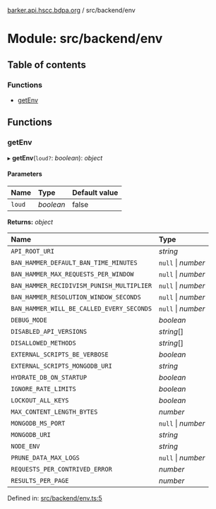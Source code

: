 [barker.api.hscc.bdpa.org][1] / src/backend/env

# Module: src/backend/env

## Table of contents

### Functions

- [getEnv][2]

## Functions

### getEnv

▸ **getEnv**(`loud?`: _boolean_): _object_

#### Parameters

| Name   | Type      | Default value |
| :----- | :-------- | :------------ |
| `loud` | _boolean_ | false         |

**Returns:** _object_

| Name                                      | Type               |
| :---------------------------------------- | :----------------- |
| `API_ROOT_URI`                            | _string_           |
| `BAN_HAMMER_DEFAULT_BAN_TIME_MINUTES`     | `null` \| _number_ |
| `BAN_HAMMER_MAX_REQUESTS_PER_WINDOW`      | `null` \| _number_ |
| `BAN_HAMMER_RECIDIVISM_PUNISH_MULTIPLIER` | `null` \| _number_ |
| `BAN_HAMMER_RESOLUTION_WINDOW_SECONDS`    | `null` \| _number_ |
| `BAN_HAMMER_WILL_BE_CALLED_EVERY_SECONDS` | `null` \| _number_ |
| `DEBUG_MODE`                              | _boolean_          |
| `DISABLED_API_VERSIONS`                   | _string_[]         |
| `DISALLOWED_METHODS`                      | _string_[]         |
| `EXTERNAL_SCRIPTS_BE_VERBOSE`             | _boolean_          |
| `EXTERNAL_SCRIPTS_MONGODB_URI`            | _string_           |
| `HYDRATE_DB_ON_STARTUP`                   | _boolean_          |
| `IGNORE_RATE_LIMITS`                      | _boolean_          |
| `LOCKOUT_ALL_KEYS`                        | _boolean_          |
| `MAX_CONTENT_LENGTH_BYTES`                | _number_           |
| `MONGODB_MS_PORT`                         | `null` \| _number_ |
| `MONGODB_URI`                             | _string_           |
| `NODE_ENV`                                | _string_           |
| `PRUNE_DATA_MAX_LOGS`                     | `null` \| _number_ |
| `REQUESTS_PER_CONTRIVED_ERROR`            | _number_           |
| `RESULTS_PER_PAGE`                        | _number_           |

Defined in: [src/backend/env.ts:5][3]

[1]: ../README.md
[2]: src_backend_env.md#getenv
[3]:
  https://github.com/nhscc/barker.api.hscc.bdpa.org/blob/37281dd/src/backend/env.ts#L5
